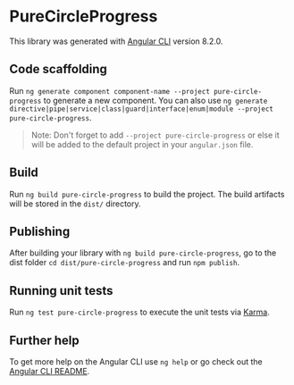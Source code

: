 # PureCircleProgress

This library was generated with [Angular CLI](https://github.com/angular/angular-cli) version 8.2.0.

## Code scaffolding

Run `ng generate component component-name --project pure-circle-progress` to generate a new component. You can also use `ng generate directive|pipe|service|class|guard|interface|enum|module --project pure-circle-progress`.
> Note: Don't forget to add `--project pure-circle-progress` or else it will be added to the default project in your `angular.json` file. 

## Build

Run `ng build pure-circle-progress` to build the project. The build artifacts will be stored in the `dist/` directory.

## Publishing

After building your library with `ng build pure-circle-progress`, go to the dist folder `cd dist/pure-circle-progress` and run `npm publish`.

## Running unit tests

Run `ng test pure-circle-progress` to execute the unit tests via [Karma](https://karma-runner.github.io).

## Further help

To get more help on the Angular CLI use `ng help` or go check out the [Angular CLI README](https://github.com/angular/angular-cli/blob/master/README.md).
